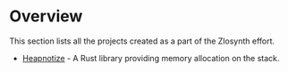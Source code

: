 # Overview

This section lists all the projects created as a part of the Zlosynth effort.

* [Heapnotize](projects-heapnotize.html) - A Rust library providing memory
  allocation on the stack.
